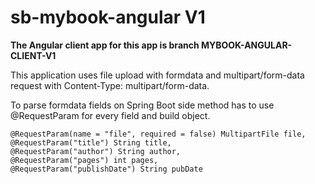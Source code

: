 # sb-mybook-angular V1

**The Angular client app for this app is branch MYBOOK-ANGULAR-CLIENT-V1**

This application uses file upload with formdata and multipart/form-data request with
Content-Type: multipart/form-data.

To parse formdata fields on Spring Boot side method has to use @RequestParam for every field and
build object.

~~~
@RequestParam(name = "file", required = false) MultipartFile file, 
@RequestParam("title") String title,
@RequestParam("author") String author, 
@RequestParam("pages") int pages,
@RequestParam("publishDate") String pubDate
~~~

